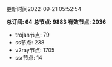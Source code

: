 更新时间2022-09-21 05:52:54

**总订阅: 64**
**总节点: 9883**
**有效节点: 2036**
- trojan节点: 79
- ss节点: 238
- v2ray节点: 1705
- ssr节点: 14
